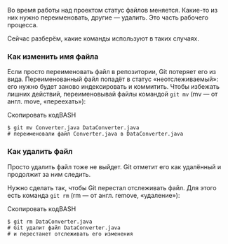 Во время работы над проектом статус файлов меняется. Какие-то из них нужно переименовать, другие — удалить. Это часть рабочего процесса.

Сейчас разберём, какие команды используют в таких случаях.

### Как изменить имя файла

Если просто переименовать файл в репозитории, Git потеряет его из вида. Переименованный файл попадёт в статус «неотслеживаемый»: его нужно будет заново индексировать и коммитить.
Чтобы избежать лишних действий, переименовывай файлы командой `git mv` (mv — от англ. move, «переехать»):

Скопировать кодBASH

```
$ git mv Converter.java DataConverter.java
# переименовали файл Converter.java в DataConverter.java 
```

### Как удалить файл

Просто удалить файл тоже не выйдет. Git отметит его как удалённый и продолжит за ним следить.

Нужно сделать так, чтобы Git перестал отслеживать файл. Для этого есть команда `git rm` (rm — от англ. remove, «удаление»):

Скопировать кодBASH

```
$ git rm DataConverter.java
# Git удалит файл DataConverter.java 
# и перестанет отслеживать его изменения 
```